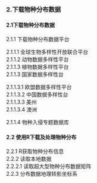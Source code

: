 ### 2.下载物种分布数据

#### 2.1下载物种分布数据

2.1.1 下载物种分布数据平台<br>

2.1.1.1 全球生物多样性开放联合平台<br>
2.1.1.2 动物数据多样性平台<br>
2.1.1.3 植物数据多样性平台<br>
2.1.1.3 国家数据多样性台<br>

2.1.1.3.1 欧盟数据多样性平台<br>
2.1.1.3.2 中国数据多样性台<br>
2.1.1.3.3 美州<br>
2.1.1.3.4 澳洲<br>

2.1.1.4 物种入侵专题数据库<br>

#### 2.2 使用R下载及处理物种分布

2.2.1 R获取物种分布信息<br>
2.2.2 读取本地数据<br>
2.2.2.1 读取超大型物种分布数据矩阵<br>
2.2.3 分布数据地理转影坐标系<br>



